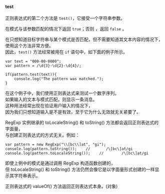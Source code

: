 #### test

正则表达式的第二个方法是 `test()`，它接受一个字符串参数。  

在模式与该参数匹配的情况下返回 `true`；否则 ，返回 `false` 。  

在只想知道目标字符串与某个模式是否匹配，但不需要知道其文本内容的情况下，使用这个方法非常方便。  
因此，`test()` 方法经常被用在 `if` 语句中，如下面的例子所示。  

	var text = "000-00-0000";
    var pattern = /\d{3}-\d{2}-\d{4}/;

    if(pattern.test(text)){
    	console.log("The pattern was matched.");
    }

在这个例子中，我们使用正则表达式来测试一个数字序列。  
如果输入的文本与模式匹配，则显示一条消息。  
这种用法经常出现在验证用户输入的情况下，  
因为我们只想知道输入是不是有效，至于它为什么无效就无关紧要了。

RegExp 实例继承的 toLocaleString() 和 toString() 方法都会返回正则表达式的字面量，  
与创建正则表达式的方式无关。例如：

	var pattern = new RegExp("\\[bc\\]at", "gi");
    console.log(pattern.toString());    //       /\[bc\]at/gi
    console.log(pattern.toLocaleString());    //        /\[bc\]at/gi

即使上例中的模式是通过调用 RegExp 构造函数创建的，  
但 toLocaleString() 和 toString() 方法仍然会像它是以字面量形式创建的一样显示其字符串表示。

正则表达式的 valueOf() 方法返回正则表达式本身。(对象)  


